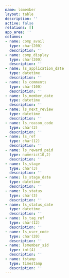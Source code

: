 ```yaml
---
name: lsmember
layout: table
description: ''
active: false
relations: []
app_area: ''
columns:
- name: comp_avail
  type: char(200)
  description: ''
- name: comp_display
  type: char(200)
  description: ''
- name: ls_application_date
  type: datetime
  description: ''
- name: ls_comments
  type: char(100)
  description: ''
- name: ls_member_date
  type: datetime
  description: ''
- name: ls_next_review
  type: datetime
  description: ''
- name: ls_reason_code
  type: char(3)
  description: ''
- name: ls_ref
  type: char(12)
  description: ''
- name: ls_reward_paid
  type: numeric(10,2)
  description: ''
- name: ls_stage
  type: char(3)
  description: ''
- name: ls_stage_date
  type: datetime
  description: ''
- name: ls_status
  type: char(3)
  description: ''
- name: ls_status_date
  type: datetime
  description: ''
- name: ls_tag_ref
  type: char(12)
  description: ''
- name: ls_user_code
  type: char(20)
  description: ''
- name: lsmember_sid
  type: int(4)
  description: ''
- name: tstamp
  type: timestamp
  description: ''
---
```


